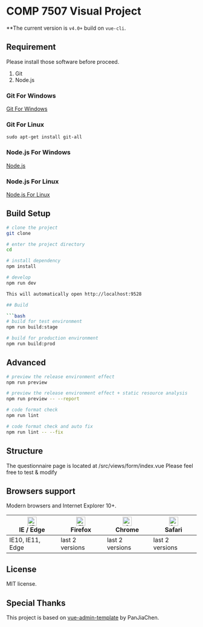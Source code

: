 # COMP 7507 Visual Project

**The current version is `v4.0+` build on `vue-cli`.

## Requirement

Please install those software before proceed.

1. Git
2. Node.js

### Git For Windows
[Git For Windows](https://git-scm.com/)

### Git For Linux
```
sudo apt-get install git-all
```

### Node.js For Windows
[Node.js](https://nodejs.org/en/)

### Node.js For Linux
[Node.js For Linux](https://github.com/nodesource/distributions/blob/master/README.md)


## Build Setup

```bash
# clone the project
git clone 

# enter the project directory
cd 

# install dependency
npm install

# develop
npm run dev

This will automatically open http://localhost:9528

## Build

```bash
# build for test environment
npm run build:stage

# build for production environment
npm run build:prod
```

## Advanced

```bash
# preview the release environment effect
npm run preview

# preview the release environment effect + static resource analysis
npm run preview -- --report

# code format check
npm run lint

# code format check and auto fix
npm run lint -- --fix
```

## Structure

The questionnaire page is located at /src/views/form/index.vue 
Please feel free to test & modify

## Browsers support

Modern browsers and Internet Explorer 10+.

| [<img src="https://raw.githubusercontent.com/alrra/browser-logos/master/src/edge/edge_48x48.png" alt="IE / Edge" width="24px" height="24px" />](http://godban.github.io/browsers-support-badges/)</br>IE / Edge | [<img src="https://raw.githubusercontent.com/alrra/browser-logos/master/src/firefox/firefox_48x48.png" alt="Firefox" width="24px" height="24px" />](http://godban.github.io/browsers-support-badges/)</br>Firefox | [<img src="https://raw.githubusercontent.com/alrra/browser-logos/master/src/chrome/chrome_48x48.png" alt="Chrome" width="24px" height="24px" />](http://godban.github.io/browsers-support-badges/)</br>Chrome | [<img src="https://raw.githubusercontent.com/alrra/browser-logos/master/src/safari/safari_48x48.png" alt="Safari" width="24px" height="24px" />](http://godban.github.io/browsers-support-badges/)</br>Safari |
| --------- | --------- | --------- | --------- |
| IE10, IE11, Edge| last 2 versions| last 2 versions| last 2 versions

## License

MIT license.

## Special Thanks 

This project is based on [vue-admin-template](https://github.com/PanJiaChen/vue-admin-template) by PanJiaChen.

